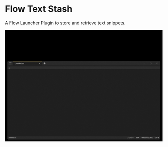 # Flow Text Stash

A Flow Launcher Plugin to store and retrieve text snippets.

![alt text](demo.gif)
